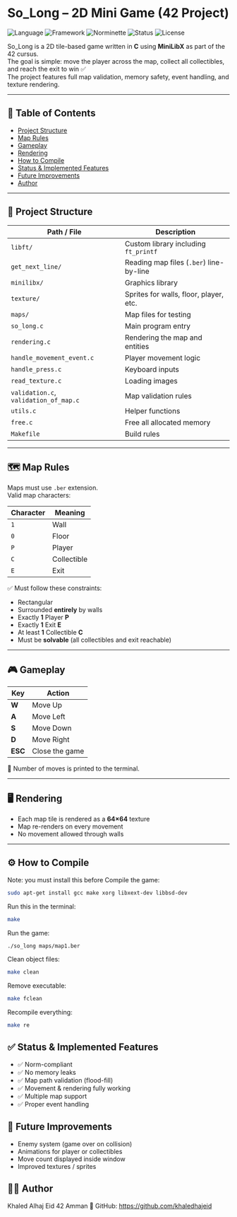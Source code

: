 # So_Long – 2D Mini Game (42 Project)

![Language](https://img.shields.io/badge/Language-C-blue)
![Framework](https://img.shields.io/badge/MiniLibX-Graphics-yellow)
![Norminette](https://img.shields.io/badge/Norminette-Passed-brightgreen)
![Status](https://img.shields.io/badge/Build-Passing-success)
![License](https://img.shields.io/badge/License-42-blueviolet)

So_Long is a 2D tile-based game written in **C** using **MiniLibX** as part of the 42 cursus.  
The goal is simple: move the player across the map, collect all collectibles, and reach the exit to win ✅  
The project features full map validation, memory safety, event handling, and texture rendering.

---

## 📌 Table of Contents
- [Project Structure](#project-structure)
- [Map Rules](#map-rules)
- [Gameplay](#gameplay)
- [Rendering](#rendering)
- [How to Compile](#how-to-compile)
- [Status & Implemented Features](#status--implemented-features)
- [Future Improvements](#future-improvements)
- [Author](#author)

---

## 📂 Project Structure

| Path / File | Description |
|------------|-------------|
| `libft/` | Custom library including `ft_printf` |
| `get_next_line/` | Reading map files (`.ber`) line-by-line |
| `minilibx/` | Graphics library |
| `texture/` | Sprites for walls, floor, player, etc. |
| `maps/` | Map files for testing |
| `so_long.c` | Main program entry |
| `rendering.c` | Rendering the map and entities |
| `handle_movement_event.c` | Player movement logic |
| `handle_press.c` | Keyboard inputs |
| `read_texture.c` | Loading images |
| `validation.c`, `validation_of_map.c` | Map validation rules |
| `utils.c` | Helper functions |
| `free.c` | Free all allocated memory |
| `Makefile` | Build rules |

---

## 🗺️ Map Rules

Maps must use `.ber` extension.  
Valid map characters:

| Character | Meaning |
|----------|---------|
| `1` | Wall |
| `0` | Floor |
| `P` | Player |
| `C` | Collectible |
| `E` | Exit |

✅ Must follow these constraints:
- Rectangular
- Surrounded **entirely** by walls
- Exactly **1** Player **P**
- Exactly **1** Exit **E**
- At least **1** Collectible **C**
- Must be **solvable** (all collectibles and exit reachable)

---

## 🎮 Gameplay

| Key | Action |
|-----|--------|
| **W** | Move Up |
| **A** | Move Left |
| **S** | Move Down |
| **D** | Move Right |
| **ESC** | Close the game |

📌 Number of moves is printed to the terminal.

---

## 🖥️ Rendering

- Each map tile is rendered as a **64×64** texture
- Map re-renders on every movement
- No movement allowed through walls

---

## ⚙️ How to Compile

Note: you must install this before Compile the game:
```bash
sudo apt-get install gcc make xorg libxext-dev libbsd-dev
```
Run this in the terminal:
```bash
make
```
Run the game:
```bash
./so_long maps/map1.ber
```
Clean object files:
```bash
make clean
```
Remove executable:
```bash
make fclean
```
Recompile everything:
```bash
make re
```
## ✅ Status & Implemented Features

- ✅ Norm-compliant
- ✅ No memory leaks
- ✅ Map path validation (flood-fill)
- ✅ Movement & rendering fully working
- ✅ Multiple map support
- ✅ Proper event handling

## 🚀 Future Improvements

- Enemy system (game over on collision)
- Animations for player or collectibles
- Move count displayed inside window
- Improved textures / sprites

## 👨‍💻 Author

Khaled Alhaj Eid
42 Amman
🔗 GitHub: https://github.com/khaledhajeid

